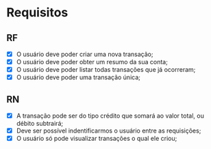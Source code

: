 # Requisitos

## RF

- [x] O usuário deve poder criar uma nova transação;
- [x] O usuário deve poder obter um resumo da sua conta;
- [x] O usuário deve poder listar todas transações que já ocorreram;
- [x] O usuário deve poder uma transação única;

## RN

- [x] A transação pode ser do tipo crédito que somará ao valor total, ou débito subtrairá;
- [x] Deve ser possível indentificarmos o usuário entre as requisições;
- [x] O usuário só pode visualizar transações o qual ele criou;
